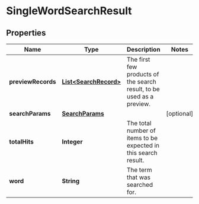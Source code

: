 

# SingleWordSearchResult


## Properties

Name | Type | Description | Notes
------------ | ------------- | ------------- | -------------
**previewRecords** | [**List&lt;SearchRecord&gt;**](SearchRecord.md) | The first few products of the search result, to be used as a preview. | 
**searchParams** | [**SearchParams**](SearchParams.md) |  |  [optional]
**totalHits** | **Integer** | The total number of items to be expected in this search result. | 
**word** | **String** | The term that was searched for. | 



